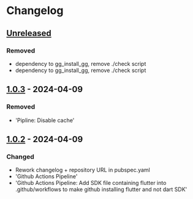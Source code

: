 # Changelog

## [Unreleased]

### Removed

- dependency to gg\_install\_gg, remove ./check script
- dependency to gg\_install\_gg, remove ./check script

## [1.0.3] - 2024-04-09

### Removed

- 'Pipline: Disable cache'

## [1.0.2] - 2024-04-09

### Changed

- Rework changelog + repository URL in pubspec.yaml
- 'Github Actions Pipeline'
- 'Github Actions Pipeline: Add SDK file containing flutter into .github/workflows to make github installing flutter and not dart SDK'

[Unreleased]: https://github.com/inlavigo/gg_time_controller/compare/1.0.3...HEAD
[1.0.3]: https://github.com/inlavigo/gg_time_controller/compare/1.0.2...1.0.3
[1.0.2]: https://github.com/inlavigo/gg_time_controller/tag/%tag

